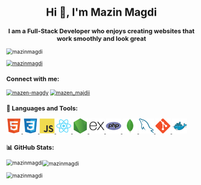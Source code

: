 <h1 align="center">Hi 👋, I'm Mazin Magdi</h1>
<h3 align="center">I am a Full-Stack Developer who enjoys creating websites that work smoothly and look great</h3>

<p align="left"> <img src="https://komarev.com/ghpvc/?username=mazinmagdi&label=Profile%20views&color=0e75b6&style=flat" alt="mazinmagdi" /> </p>

<p align="left"> <a href="https://github.com/ryo-ma/github-profile-trophy"><img src="https://github-profile-trophy.vercel.app/?username=mazinmagdi" alt="mazinmagdi" /></a> </p>

<h3 align="left">Connect with me:</h3>
<p align="left">
<a href="https://linkedin.com/in/mazinmagdi" target="blank"><img align="center" src="https://raw.githubusercontent.com/rahuldkjain/github-profile-readme-generator/master/src/images/icons/Social/linked-in-alt.svg" alt="mazen-magdy" height="30" width="40" /></a>
<a href="https://instagram.com/mazinmagdii" target="blank"><img align="center" src="https://raw.githubusercontent.com/rahuldkjain/github-profile-readme-generator/master/src/images/icons/Social/instagram.svg" alt="mazen_majdii" height="30" width="40" /></a>
  
<h3 align="left">🚀 Languages and Tools:</h3>
<p align="left"> 
  <!-- Frontend -->
  <a href="https://developer.mozilla.org/en-US/docs/Web/HTML" target="_blank" rel="noreferrer"> 
    <img src="https://raw.githubusercontent.com/devicons/devicon/master/icons/html5/html5-original.svg" alt="HTML" width="40" height="40" title="HTML5"/> 
  </a> 
  <a href="https://developer.mozilla.org/en-US/docs/Web/CSS" target="_blank" rel="noreferrer"> 
    <img src="https://raw.githubusercontent.com/devicons/devicon/master/icons/css3/css3-original.svg" alt="CSS" width="40" height="40" title="CSS3"/> 
  </a>
  <a href="https://developer.mozilla.org/en-US/docs/Web/JavaScript" target="_blank" rel="noreferrer"> 
    <img src="https://raw.githubusercontent.com/devicons/devicon/master/icons/javascript/javascript-original.svg" alt="JavaScript" width="40" height="40" title="JavaScript"/> 
  </a> 
  <a href="https://reactjs.org/" target="_blank" rel="noreferrer"> 
    <img src="https://raw.githubusercontent.com/devicons/devicon/master/icons/react/react-original.svg" alt="React" width="40" height="40" title="React.js"/> 
  </a>

  <!-- Backend -->
  <a href="https://nodejs.org/" target="_blank" rel="noreferrer"> 
    <img src="https://raw.githubusercontent.com/devicons/devicon/master/icons/nodejs/nodejs-original.svg" alt="Node.js" width="40" height="40" title="Node.js"/> 
  </a> 
  <a href="https://expressjs.com/" target="_blank" rel="noreferrer"> 
    <img src="https://raw.githubusercontent.com/devicons/devicon/master/icons/express/express-original.svg" alt="Express.js" width="40" height="40" title="Express.js"/> 
  </a> 
  <a href="https://www.php.net/" target="_blank" rel="noreferrer"> 
    <img src="https://raw.githubusercontent.com/devicons/devicon/master/icons/php/php-original.svg" alt="PHP" width="40" height="40" title="PHP"/> 
  </a>

  <!-- Database -->
  <a href="https://www.mongodb.com/" target="_blank" rel="noreferrer"> 
    <img src="https://raw.githubusercontent.com/devicons/devicon/master/icons/mongodb/mongodb-original.svg" alt="MongoDB" width="40" height="40" title="MongoDB"/> 
  </a>
  <a href="https://www.mysql.com/" target="_blank" rel="noreferrer"> 
    <img src="https://raw.githubusercontent.com/devicons/devicon/master/icons/mysql/mysql-original.svg" alt="MySQL" width="40" height="40" title="MySQL"/> 
  </a>

  <!-- DevOps & Tools -->
  <a href="https://git-scm.com/" target="_blank" rel="noreferrer"> 
    <img src="https://raw.githubusercontent.com/devicons/devicon/master/icons/git/git-original.svg" alt="Git" width="40" height="40" title="Git"/> 
  </a>
  <a href="https://www.docker.com/" target="_blank" rel="noreferrer"> 
    <img src="https://raw.githubusercontent.com/devicons/devicon/master/icons/docker/docker-original.svg" alt="Docker" width="40" height="40" title="Docker"/> 
  </a>
</p>

<h3 align="left">📊 GitHub Stats:</h3>
<p>
  <img align="left" src="https://github-readme-stats.vercel.app/api/top-langs?username=mazinmagdi&show_icons=true&locale=en&layout=compact&theme=tokyonight" alt="mazinmagdi" />
</p>

<p>
  <img align="center" src="https://github-readme-stats.vercel.app/api?username=mazinmagdi&show_icons=true&locale=en&theme=tokyonight" alt="mazinmagdi" />
</p>

<p>
  <img align="center" src="https://github-readme-streak-stats.herokuapp.com/?user=mazinmagdi&theme=tokyonight" alt="mazinmagdi" />
</p>

